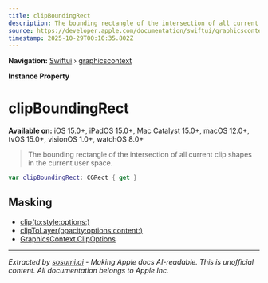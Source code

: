 ```yaml
---
title: clipBoundingRect
description: The bounding rectangle of the intersection of all current clip shapes in the current user space.
source: https://developer.apple.com/documentation/swiftui/graphicscontext/clipboundingrect
timestamp: 2025-10-29T00:10:35.802Z
---
```


**Navigation:** [Swiftui](/documentation/swiftui) › [graphicscontext](/documentation/swiftui/graphicscontext)

**Instance Property**

# clipBoundingRect

**Available on:** iOS 15.0+, iPadOS 15.0+, Mac Catalyst 15.0+, macOS 12.0+, tvOS 15.0+, visionOS 1.0+, watchOS 8.0+

> The bounding rectangle of the intersection of all current clip shapes in the current user space.

```swift
var clipBoundingRect: CGRect { get }
```

## Masking

- [clip(to:style:options:)](/documentation/swiftui/graphicscontext/clip(to:style:options:))
- [clipToLayer(opacity:options:content:)](/documentation/swiftui/graphicscontext/cliptolayer(opacity:options:content:))
- [GraphicsContext.ClipOptions](/documentation/swiftui/graphicscontext/clipoptions)

---

*Extracted by [sosumi.ai](https://sosumi.ai) - Making Apple docs AI-readable.*
*This is unofficial content. All documentation belongs to Apple Inc.*
